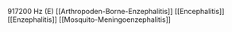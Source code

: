 917200 Hz (E)
[[Arthropoden-Borne-Enzephalitis]]
[[Encephalitis]]
[[Enzephalitis]]
[[Mosquito-Meningoenzephalitis]]